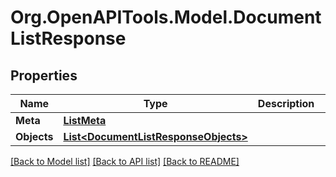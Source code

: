 
# Org.OpenAPITools.Model.DocumentListResponse

## Properties

Name | Type | Description | Notes
------------ | ------------- | ------------- | -------------
**Meta** | [**ListMeta**](ListMeta.md) |  | [optional] 
**Objects** | [**List&lt;DocumentListResponseObjects&gt;**](DocumentListResponseObjects.md) |  | [optional] 

[[Back to Model list]](../README.md#documentation-for-models)
[[Back to API list]](../README.md#documentation-for-api-endpoints)
[[Back to README]](../README.md)

